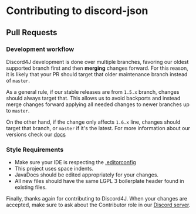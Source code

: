 # Contributing to discord-json

## Pull Requests

### Development workflow

Discord4J development is done over multiple branches, favoring our oldest supported branch first and then **merging**
changes forward. For this reason, it is likely that your PR should target that older maintenance branch instead of 
`master`.

As a general rule, if our stable releases are from `1.5.x` branch, changes should always target that. This allows
us to avoid backports and instead merge changes forward applying all needed changes to newer branches up to `master`.

On the other hand, if the change only affects `1.6.x` line, changes should target that branch, or `master` if it's the 
latest. For more information about our versions check our [docs](https://docs.discord4j.com/versions)

### Style Requirements
* Make sure your IDE is respecting the [.editorconfig](../.editorconfig)
* This project uses space indents.
* JavaDocs should be edited appropriately for your changes.
* All new files should have the same LGPL 3 boilerplate header found in existing files.

Finally, thanks again for contributing to Discord4J. When your changes are accepted, make sure to ask about the 
Contributor role in our [Discord server](https://discord.gg/d4j).
